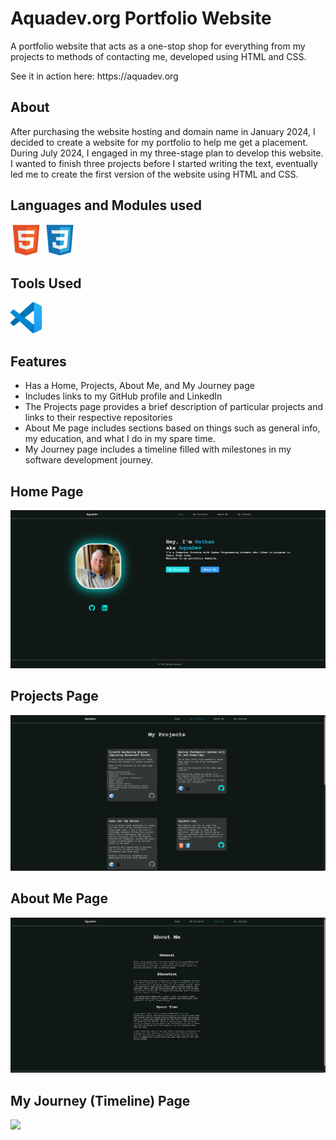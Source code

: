<h1 align="left">Aquadev.org Portfolio Website</h1>

<p align="left">A portfolio website that acts as a one-stop shop for everything from my projects to methods of contacting me, developed using HTML and CSS.</p>
<p align="left">See it in action here: https://aquadev.org</p>

<h2>About</h2>
<p align="left">
  After purchasing the website hosting and domain name in January 2024, I decided to create a website for my portfolio to help me get a placement. During July 2024, I engaged in my three-stage plan to develop this website. I wanted to finish three projects before I started writing the text, eventually led me to create the first version of the website using HTML and CSS.
</p>

<h2>Languages and Modules used</h2>
<div align="start">
  <img src="https://raw.githubusercontent.com/devicons/devicon/refs/heads/master/icons/html5/html5-original.svg" height=50 width=50>
  <img src="https://raw.githubusercontent.com/devicons/devicon/refs/heads/master/icons/css3/css3-original.svg" height=50 width=50>
</div>

<h2>Tools Used</h2>
<div align="start">
  <img src="https://raw.githubusercontent.com/devicons/devicon/master/icons/vscode/vscode-original.svg" height=50 width=50>
</div>

<h2>Features</h2>

<ul>
  <li>Has a Home, Projects, About Me, and My Journey page</li>
  <li>Includes links to my GitHub profile and LinkedIn</li>
  <li>The Projects page provides a brief description of particular projects and links to their respective repositories</li>
  <li>About Me page includes sections based on things such as general info, my education, and what I do in my spare time.</li>
  <li>My Journey page includes a timeline filled with milestones in my software development journey.</li>
</ul>

<h2>Home Page</h2>
<img src="/images/HomePage.png">

<h2>Projects Page</h2>
<img src="/images/ProjectsPage.png">

<h2>About Me Page</h2>
<img src="/images/AboutMePage.png">

<h2>My Journey (Timeline) Page</h2>
<img src="/images/Timeline.png">
